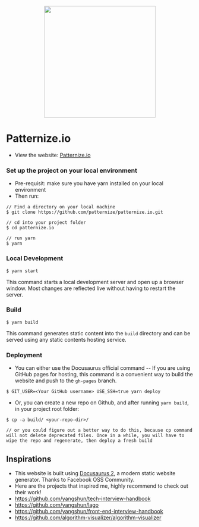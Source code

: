 
<p align="center">
  <img width="300px" src="https://patternize.github.io/img/logo.png">
</p>

# Patternize.io

- View the website: [Patternize.io](http://patternize.github.io/)

### Set up the project on your local environment
- Pre-requisit: make sure you have yarn installed on your local environment
- Then run:

```
// Find a directory on your local machine
$ git clone https://github.com/patternize/patternize.io.git

// cd into your project folder
$ cd patternize.io

// run yarn
$ yarn
```

### Local Development

```
$ yarn start
```

This command starts a local development server and open up a browser window. Most changes are reflected live without having to restart the server.

### Build

```
$ yarn build
```

This command generates static content into the `build` directory and can be served using any static contents hosting service.

### Deployment
- You can either use the Docusaurus official command -- If you are using GitHub pages for hosting, this command is a convenient way to build the website and push to the `gh-pages` branch.

```
$ GIT_USER=<Your GitHub username> USE_SSH=true yarn deploy
```

- Or, you can create a new repo on Github, and after running `yarn build`, in your project root folder:

```
$ cp -a build/ <your-repo-dir>/

// or you could figure out a better way to do this, because cp command will not delete deprecated files. Once in a while, you will have to wipe the repo and regenerate, then deploy a fresh build
```


## Inspirations
- This website is built using [Docusaurus 2](https://v2.docusaurus.io/), a modern static website generator. Thanks to Facebook OSS Community.
- Here are the projects that inspired me, highly recommend to check out their work!
- https://github.com/yangshun/tech-interview-handbook
- https://github.com/yangshun/lago
- https://github.com/yangshun/front-end-interview-handbook
- https://github.com/algorithm-visualizer/algorithm-visualizer

